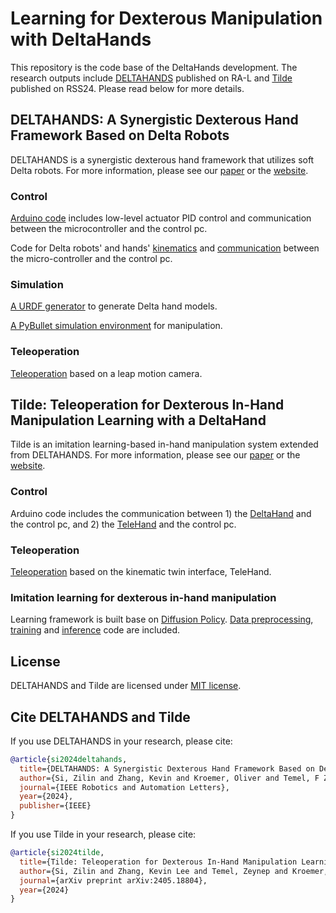 # Learning for Dexterous Manipulation with DeltaHands
This repository is the code base of the DeltaHands development. The research outputs include [DELTAHANDS](https://arxiv.org/abs/2310.05266) published on RA-L and [Tilde](https://arxiv.org/abs/2405.18804) published on RSS24. Please read below for more details.

## DELTAHANDS: A Synergistic Dexterous Hand Framework Based on Delta Robots
DELTAHANDS is a synergistic dexterous hand framework that utilizes soft Delta robots. For more information, please see our [paper](https://arxiv.org/abs/2310.05266) or the [website](https://sites.google.com/view/deltahands/).

### Control
[Arduino code](https://github.com/iamlab-cmu/DeltaHands/blob/main/Arduino/delta-hand-servo-serial/delta-hand-servo-serial.ino) includes low-level actuator PID control and communication between the microcontroller and the control pc.

Code for Delta robots' and hands' [kinematics](https://github.com/iamlab-cmu/DeltaHands/blob/main/Teleoperation/Kinematics_Hand.py) and [communication](https://github.com/iamlab-cmu/DeltaHands/blob/main/Teleoperation/DeltaHand.py) between the micro-controller and the control pc.

### Simulation
[A URDF generator](https://github.com/iamlab-cmu/DeltaHands/tree/main/Simulation/urdf_generator) to generate Delta hand models.

[A PyBullet simulation environment](https://github.com/iamlab-cmu/DeltaHands/blob/main/Simulation/grasp.py) for manipulation.

### Teleoperation
[Teleoperation](https://github.com/iamlab-cmu/DeltaHands/blob/main/Teleoperation/leap_teleop.py) based on a leap motion camera.

## Tilde: Teleoperation for Dexterous In-Hand Manipulation Learning with a DeltaHand
Tilde is an imitation learning-based in-hand manipulation system extended from DELTAHANDS. For more information, please see our [paper](https://arxiv.org/abs/2405.18804) or the [website](https://sites.google.com/view/tilde-).

### Control
Arduino code includes the communication between 1) the [DeltaHand](https://github.com/iamlab-cmu/DeltaHands/blob/main/Arduino/delta-hand-servo-rosserial/delta-hand-servo-rosserial.ino) and the control pc, and 2) the [TeleHand](https://github.com/iamlab-cmu/DeltaHands/blob/main/Arduino/tele-hand-rosserial/tele-hand-rosserial.ino) and the control pc.

### Teleoperation
[Teleoperation](https://github.com/iamlab-cmu/DeltaHands/blob/main/Teleoperation/telehand_teleop.py) based on the kinematic twin interface, TeleHand.

### Imitation learning for dexterous in-hand manipulation
Learning framework is built base on [Diffusion Policy](https://diffusion-policy.cs.columbia.edu/). [Data preprocessing](https://github.com/iamlab-cmu/DeltaHands/blob/main/Manipulation/data_processing/rosbag2pkl.py), [training](https://github.com/iamlab-cmu/DeltaHands/blob/main/Manipulation/training.ipynb) and [inference]((https://github.com/iamlab-cmu/DeltaHands/blob/main/Manipulation/inference_dagger.py)) code are included.


## License
DELTAHANDS and Tilde are licensed under [MIT license](LICENSE).

## Cite DELTAHANDS and Tilde
If you use DELTAHANDS in your research, please cite:
```BibTeX
@article{si2024deltahands,
  title={DELTAHANDS: A Synergistic Dexterous Hand Framework Based on Delta Robots},
  author={Si, Zilin and Zhang, Kevin and Kroemer, Oliver and Temel, F Zeynep},
  journal={IEEE Robotics and Automation Letters},
  year={2024},
  publisher={IEEE}
}
```
If you use Tilde in your research, please cite:
```BibTeX
@article{si2024tilde,
  title={Tilde: Teleoperation for Dexterous In-Hand Manipulation Learning with a DeltaHand},
  author={Si, Zilin and Zhang, Kevin Lee and Temel, Zeynep and Kroemer, Oliver},
  journal={arXiv preprint arXiv:2405.18804},
  year={2024}
}
```
